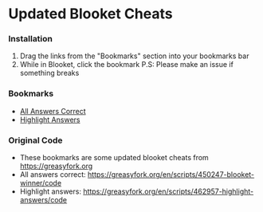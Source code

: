 # Updated Blooket Cheats

### Installation
1. Drag the links from the "Bookmarks" section into your bookmarks bar
2. While in Blooket, click the bookmark
P.S: Please make an issue if something breaks

### Bookmarks
- [All Answers Correct](/file.js)
- [Highlight Answers](/file.js)

### Original Code
- These bookmarks are some updated blooket cheats from https://greasyfork.org
- All answers correct: https://greasyfork.org/en/scripts/450247-blooket-winner/code
- Highlight answers: https://greasyfork.org/en/scripts/462957-highlight-answers/code
